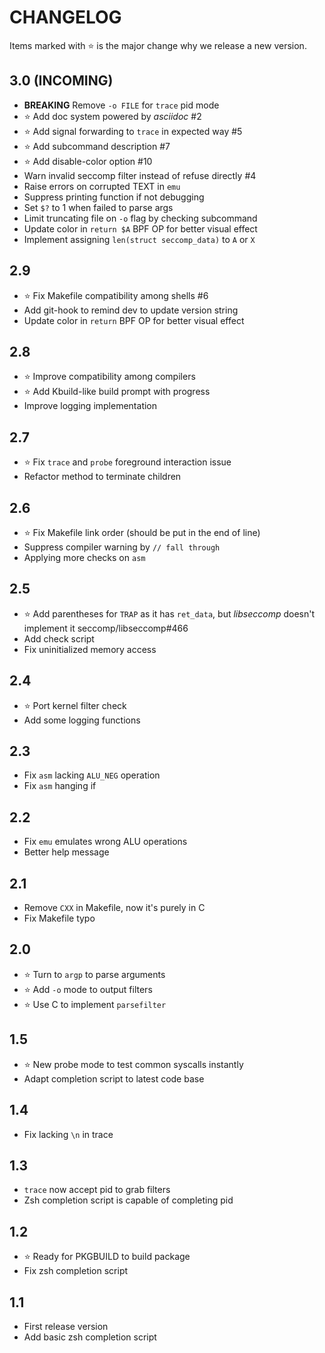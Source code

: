 # CHANGELOG
Items marked with :star: is the major change why we release a new version.
## 3.0 (INCOMING)
* **BREAKING** Remove `-o FILE` for `trace` pid mode
* :star: Add doc system powered by *asciidoc* #2
* :star: Add signal forwarding to `trace` in expected way #5
* :star: Add subcommand description #7
* :star: Add disable-color option #10
* Warn invalid seccomp filter instead of refuse directly #4
* Raise errors on corrupted TEXT in `emu`
* Suppress printing function if not debugging
* Set `$?` to 1 when failed to parse args
* Limit truncating file on `-o` flag by checking subcommand
* Update color in `return $A` BPF OP for better visual effect
* Implement assigning `len(struct seccomp_data)` to `A` or `X`
## 2.9
* :star: Fix Makefile compatibility among shells #6
* Add git-hook to remind dev to update version string
* Update color in `return` BPF OP for better visual effect
## 2.8
* :star: Improve compatibility among compilers
* :star: Add Kbuild-like build prompt with progress
* Improve logging implementation
## 2.7
* :star: Fix `trace` and `probe` foreground interaction issue
* Refactor method to terminate children
## 2.6
* :star: Fix Makefile link order (should be put in the end of line)
* Suppress compiler warning by `// fall through`
* Applying more checks on `asm`
## 2.5
* :star: Add parentheses for `TRAP` as it has `ret_data`, but *libseccomp* doesn't implement it
  seccomp/libseccomp#466
* Add check script
* Fix uninitialized memory access
## 2.4
* :star: Port kernel filter check
* Add some logging functions
## 2.3
* Fix `asm` lacking `ALU_NEG` operation
* Fix `asm` hanging if
## 2.2
* Fix `emu` emulates wrong ALU operations
* Better help message
## 2.1
* Remove `CXX` in Makefile, now it's purely in C
* Fix Makefile typo
## 2.0
* :star: Turn to `argp` to parse arguments
* :star: Add `-o` mode to output filters
* :star: Use C to implement `parsefilter`
## 1.5
* :star: New probe mode to test common syscalls instantly
* Adapt completion script to latest code base
## 1.4
* Fix lacking `\n` in trace
## 1.3
* `trace` now accept pid to grab filters
* Zsh completion script is capable of completing pid
## 1.2
* :star: Ready for PKGBUILD to build package
* Fix zsh completion script
## 1.1
* First release version
* Add basic zsh completion script
